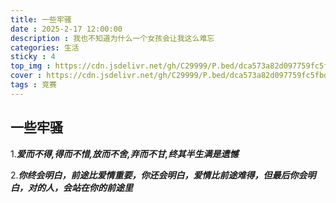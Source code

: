 ```yaml
---
title: 一些牢骚
date : 2025-2-17 12:00:00
description : 我也不知道为什么一个女孩会让我这么难忘
categories: 生活
sticky : 4
top_img : https://cdn.jsdelivr.net/gh/C29999/P.bed/dca573a82d097759fc5fbd777dc002ac.png
cover : https://cdn.jsdelivr.net/gh/C29999/P.bed/dca573a82d097759fc5fbd777dc002ac.png
tags : 竞赛
---
```


## 一些牢骚

1.***爱而不得,得而不惜,放而不舍,弃而不甘,终其半生满是遗憾***

2.***你终会明白，前途比爱情重要，你还会明白，爱情比前途难得，但最后你会明白，对的人，会站在你的前途里***
